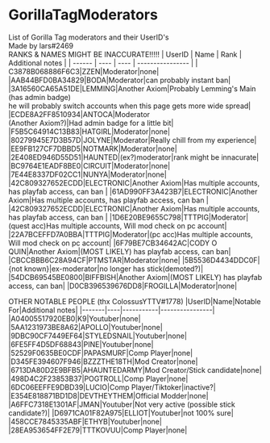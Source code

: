 # GorillaTagModerators
List of Gorilla Tag moderators and their UserID's<br />
Made by lars#2469<br />
RANKS & NAMES MIGHT BE INACCURATE!!!!!
| UserID | Name | Rank | Additional notes |
| ------ | ---- | ---- | ---------------- |
| C3878B068886F6C3|ZZEN|Moderator|none|
|AAB44BFD0BA34829|BODA|Moderator|can probably instant ban|
|3A16560CA65A51DE|LEMMING|Another Axiom|Probably Lemming's Main (has admin badge)<br >he will probably switch accounts when this page gets more wide spread|
|ECDE8A2FF8510934|ANTOCA|Moderator<br >(Another Axiom?)|Had admin badge for a little bit|
|F5B5C64914C13B83|HATGIRL|Moderator|none|
|80279945E7D3B57D|JOLYNE|Moderator|Really chill from my experience|
|EE9FB127CF7DBBD5|NOTMARK|Moderator|none|
|2E408ED946D55D51|HAUNTED|(ex?)moderator|rank might be innacurate|
|BC9764E1EADF8BE0|CIRCUIT|Moderator|none|
|7E44E8337DF02CC1|NUNYA|Moderator|none|
|42C809327652ECDD|ELECTRONIC|Another Axiom|Has multiple accounts, has playfab access, can ban |
|61AD990FF3A423B7|ELECTRONIC|Another Axiom|Has multiple accounts, has playfab access, can ban |
|42C809327652ECDD|ELECTRONIC|Another Axiom|Has multiple accounts, has playfab access, can ban |
|1D6E20BE9655C798|TTTPIG|Moderator|(quest acc)Has multiple accounts, Will mod check on pc account|
|22A7BCEFFD7A0BBA|TTTPIG|Moderator|(pc acc)Has multiple accounts, Will mod check on pc account|
|6F79BE7CB34642AC|CODY O QUIN|Another Axiom|(MOST LIKELY) has playfab access, can ban|
|CBCCBBB6C28A94CF|PTMSTAR|Moderator|none|
|5B5536D4434DDC0F|{not known}|ex-moderator|no longer has stick(demoted?)|
|54DCB69545BE0800|BIFFBISH|Another Axiom|(MOST LIKELY) has playfab access, can ban|
|D0CB396539676DD8|FROGILLA|Moderator|none|

OTHER NOTABLE PEOPLE (thx ColossusYTTV#1778)
|UserID|Name|Notable For|Additional notes|
|-------|----|-----------|----------------|
|A04005517920EB0|K9|Youtuber|none|
|5AA1231973BE8A62|APOLLO|Youtuber|none|
|9DBC90CF7449EF64|STYLEDSNAIL|Youtuber|none|
|6FE5FF4D5DF68843|PINE|Youtuber|none|
|52529F0635BE0CDF|PAPASMURF|Comp Player|none|
|D345FE394607F946|BZZZTHE18TH|Mod Creator|none|
|6713DA80D2E9BFB5|AHAUNTEDARMY|Mod Creator/Stick candidate|none|
|498D4C2F23853B37|POGTROLL|Comp Player|none|
|6DC06EEFFE9DBD39|LUCIO|Comp Player/Tiktoker|inactive?|
|E354E818871BD1D8|DEVTHEYTHEM|Official Modder|none|
|A6FFC7318E1301AF|JMAN|Youtuber|Not very active (possible stick candidate?)|
|D6971CA01F82A975|ELLIOT|Youtuber|not 100% sure|
|458CCE7845335ABF|ETHYB|Youtuber|none|
|28EA953654FF2E79|TTTKOVUU|Comp Player|none|
